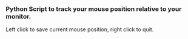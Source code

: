 ### Python Script to track your mouse position relative to your monitor.
Left click to save current mouse position, right click to quit.
